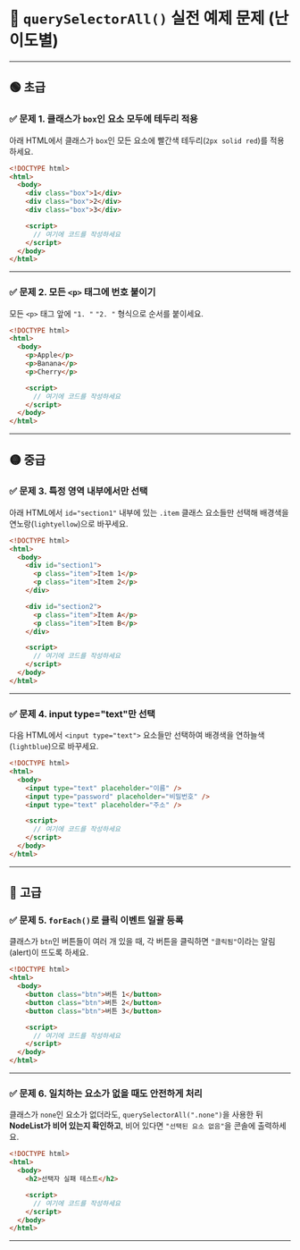 # 📘 `querySelectorAll()` 실전 예제 문제 (난이도별)

---

## 🟢 초급

### ✅ 문제 1. 클래스가 `box`인 요소 모두에 테두리 적용

아래 HTML에서 클래스가 `box`인 모든 요소에 빨간색 테두리(`2px solid red`)를 적용하세요.

```html
<!DOCTYPE html>
<html>
  <body>
    <div class="box">1</div>
    <div class="box">2</div>
    <div class="box">3</div>

    <script>
      // 여기에 코드를 작성하세요
    </script>
  </body>
</html>
```

---

### ✅ 문제 2. 모든 `<p>` 태그에 번호 붙이기

모든 `<p>` 태그 앞에 `"1. "` `"2. "` 형식으로 순서를 붙이세요.

```html
<!DOCTYPE html>
<html>
  <body>
    <p>Apple</p>
    <p>Banana</p>
    <p>Cherry</p>

    <script>
      // 여기에 코드를 작성하세요
    </script>
  </body>
</html>
```

---

## 🟡 중급

### ✅ 문제 3. 특정 영역 내부에서만 선택

아래 HTML에서 `id="section1"` 내부에 있는 `.item` 클래스 요소들만 선택해 배경색을 연노랑(`lightyellow`)으로 바꾸세요.

```html
<!DOCTYPE html>
<html>
  <body>
    <div id="section1">
      <p class="item">Item 1</p>
      <p class="item">Item 2</p>
    </div>

    <div id="section2">
      <p class="item">Item A</p>
      <p class="item">Item B</p>
    </div>

    <script>
      // 여기에 코드를 작성하세요
    </script>
  </body>
</html>
```

---

### ✅ 문제 4. input type="text"만 선택

다음 HTML에서 `<input type="text">` 요소들만 선택하여 배경색을 연하늘색(`lightblue`)으로 바꾸세요.

```html
<!DOCTYPE html>
<html>
  <body>
    <input type="text" placeholder="이름" />
    <input type="password" placeholder="비밀번호" />
    <input type="text" placeholder="주소" />

    <script>
      // 여기에 코드를 작성하세요
    </script>
  </body>
</html>
```

---

## 🔴 고급

### ✅ 문제 5. `forEach()`로 클릭 이벤트 일괄 등록

클래스가 `btn`인 버튼들이 여러 개 있을 때, 각 버튼을 클릭하면 `"클릭됨"`이라는 알림(alert)이 뜨도록 하세요.

```html
<!DOCTYPE html>
<html>
  <body>
    <button class="btn">버튼 1</button>
    <button class="btn">버튼 2</button>
    <button class="btn">버튼 3</button>

    <script>
      // 여기에 코드를 작성하세요
    </script>
  </body>
</html>
```

---

### ✅ 문제 6. 일치하는 요소가 없을 때도 안전하게 처리

클래스가 `none`인 요소가 없더라도, `querySelectorAll(".none")`을 사용한 뒤 **NodeList가 비어 있는지 확인하고**, 비어 있다면 `"선택된 요소 없음"`을 콘솔에 출력하세요.

```html
<!DOCTYPE html>
<html>
  <body>
    <h2>선택자 실패 테스트</h2>

    <script>
      // 여기에 코드를 작성하세요
    </script>
  </body>
</html>
```

---

